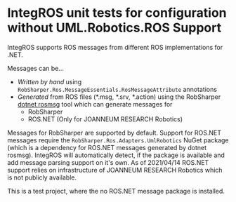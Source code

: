 ﻿# IntegROS unit tests for configuration without UML.Robotics.ROS Support

IntegROS supports ROS messages from different ROS implementations for .NET.

Messages can be...
* *Written by hand* using `RobSharper.Ros.MessageEssentials.RosMessageAttribute` annotations
* *Generated* from ROS files (*.msg, *.srv, *.action) using the RobSharper [dotnet rosmsg](https://github.com/jr-robotics/RobSharper.Ros.MessageCli) tool
which can generate messages for
  * RobSharper
  * ROS.NET (Only for JOANNEUM RESEARCH Robotics)
    
Messages for RobSharper are supported by default.
Support for ROS.NET messages require the `RobSharper.Ros.Adapters.UmlRobotics` NuGet package (which is a dependency for ROS.NET messages generated by dotnet rosmsg). 
IntegROS will automatically detect, if the package is available and add message parsing support on it's own.
As of 2021/04/14 ROS.NET support relies on infrastructure of JOANNEUM RESEARCH Robotics which is not publicly available.

This is a test project, where the no ROS.NET message package is installed.
